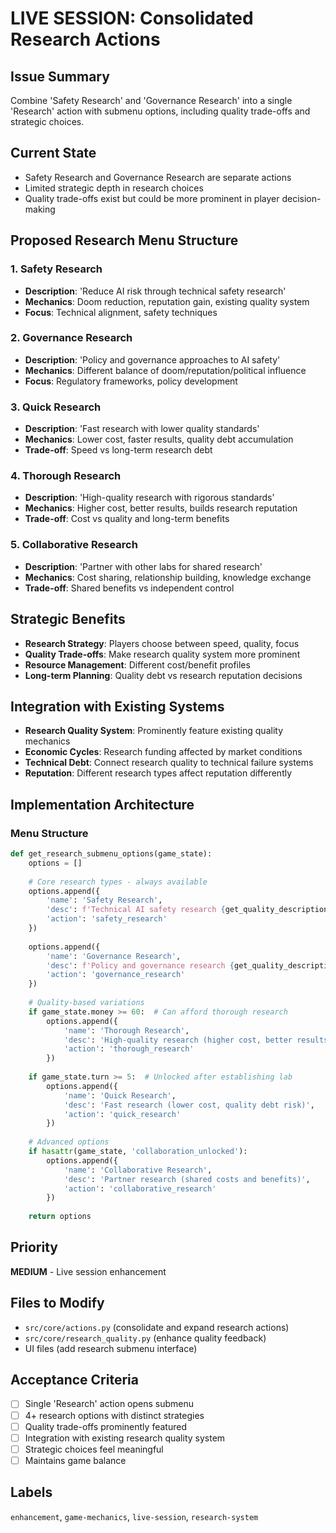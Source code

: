 # LIVE SESSION: Consolidated Research Actions

## Issue Summary
Combine 'Safety Research' and 'Governance Research' into a single 'Research' action with submenu options, including quality trade-offs and strategic choices.

## Current State
- Safety Research and Governance Research are separate actions
- Limited strategic depth in research choices
- Quality trade-offs exist but could be more prominent in player decision-making

## Proposed Research Menu Structure

### 1. Safety Research
- **Description**: 'Reduce AI risk through technical safety research'
- **Mechanics**: Doom reduction, reputation gain, existing quality system
- **Focus**: Technical alignment, safety techniques

### 2. Governance Research  
- **Description**: 'Policy and governance approaches to AI safety'
- **Mechanics**: Different balance of doom/reputation/political influence
- **Focus**: Regulatory frameworks, policy development

### 3. Quick Research
- **Description**: 'Fast research with lower quality standards'
- **Mechanics**: Lower cost, faster results, quality debt accumulation
- **Trade-off**: Speed vs long-term research debt

### 4. Thorough Research
- **Description**: 'High-quality research with rigorous standards'  
- **Mechanics**: Higher cost, better results, builds research reputation
- **Trade-off**: Cost vs quality and long-term benefits

### 5. Collaborative Research
- **Description**: 'Partner with other labs for shared research'
- **Mechanics**: Cost sharing, relationship building, knowledge exchange
- **Trade-off**: Shared benefits vs independent control

## Strategic Benefits
- **Research Strategy**: Players choose between speed, quality, focus
- **Quality Trade-offs**: Make research quality system more prominent
- **Resource Management**: Different cost/benefit profiles  
- **Long-term Planning**: Quality debt vs research reputation decisions

## Integration with Existing Systems
- **Research Quality System**: Prominently feature existing quality mechanics
- **Economic Cycles**: Research funding affected by market conditions
- **Technical Debt**: Connect research quality to technical failure systems
- **Reputation**: Different research types affect reputation differently

## Implementation Architecture

### Menu Structure
```python
def get_research_submenu_options(game_state):
    options = []
    
    # Core research types - always available
    options.append({
        'name': 'Safety Research',
        'desc': f'Technical AI safety research {get_quality_description_suffix(gs)}',
        'action': 'safety_research'
    })
    
    options.append({
        'name': 'Governance Research', 
        'desc': f'Policy and governance research {get_quality_description_suffix(gs)}',
        'action': 'governance_research'
    })
    
    # Quality-based variations
    if game_state.money >= 60:  # Can afford thorough research
        options.append({
            'name': 'Thorough Research',
            'desc': 'High-quality research (higher cost, better results)',
            'action': 'thorough_research'
        })
    
    if game_state.turn >= 5:  # Unlocked after establishing lab
        options.append({
            'name': 'Quick Research',
            'desc': 'Fast research (lower cost, quality debt risk)', 
            'action': 'quick_research'
        })
    
    # Advanced options
    if hasattr(game_state, 'collaboration_unlocked'):
        options.append({
            'name': 'Collaborative Research',
            'desc': 'Partner research (shared costs and benefits)',
            'action': 'collaborative_research'
        })
    
    return options
```

## Priority
**MEDIUM** - Live session enhancement 

## Files to Modify  
- `src/core/actions.py` (consolidate and expand research actions)
- `src/core/research_quality.py` (enhance quality feedback)
- UI files (add research submenu interface)

## Acceptance Criteria
- [ ] Single 'Research' action opens submenu
- [ ] 4+ research options with distinct strategies  
- [ ] Quality trade-offs prominently featured
- [ ] Integration with existing research quality system
- [ ] Strategic choices feel meaningful
- [ ] Maintains game balance

## Labels
`enhancement`, `game-mechanics`, `live-session`, `research-system`
